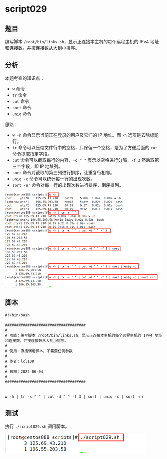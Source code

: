 # script029
## 题目

编写脚本 `/root/bin/links.sh`，显示正连接本主机的每个远程主机的 IPv4 地址和连接数，并按连接数从大到小排序。





## 分析

本题考查的知识点：

- `w` 命令
- `tr` 命令
- `cut` 命令
- `sort` 命令
- `uniq` 命令

思路：

- `w -h` 命令显示当前正在登录的用户及它们的 IP 地址。而 `-h` 选项是去除标题行。
- `tr` 命令可以压缩文件行中的空格，只保留一个空格，是为了方便后面的 `cut` 命令提取指定字段。
- `cut` 命令可以截取每行的内容，`-d " "` 表示以空格进行分隔，`-f 3` 然后取第三个字段，即 IP 地址列。
- `sort` 命令对截取的第三列进行排序，让重复行相邻。
- `uniq -c` 命令可以统计每一行的出现次数。
- `sort -nr` 命令对每一行的出现次数进行排序，倒序排列。

![image-20220605003000190](image-script029/image-20220605003000190.png)





## 脚本

```shell
#!/bin/bash

####################################
#
# 功能：编写脚本 /root/bin/links.sh，显示正连接本主机的每个远程主机的 IPv4 地址和连接数，并按连接数从大到小排序。
#
# 使用：直接调用脚本，不需要任何参数
#
# 作者：lcl100
#
# 日期：2022-06-04
#
####################################


w -h | tr -s " " | cut -d " " -f 3 | sort | uniq -c | sort -nr
```





## 测试

执行 `./script029.sh` 调用脚本。

![image-20220605001928052](image-script029/image-20220605001928052.png)

